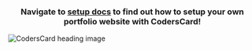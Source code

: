 <h3 align="center">
Navigate to <a href="https://github.com/CodersCrew/CodersCard/tree/master/docs/setup-guide.md" target="_blank">setup docs</a> to find out how to setup your own portfolio website with CodersCard!
</h3>

![CodersCard heading image](https://repository-images.githubusercontent.com/278138749/5af4b280-f5f5-11ea-86b5-5cd6206e0337 "CodersCard heading image")
